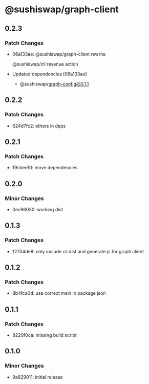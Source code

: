 # @sushiswap/graph-client

## 0.2.3

### Patch Changes

- 06a133ae: @sushiswap/graph-client rewrite

  @sushiswap/cli revenue action

- Updated dependencies [06a133ae]
  - @sushiswap/graph-config@0.1.1

## 0.2.2

### Patch Changes

- 624d7fc2: ethers in deps

## 0.2.1

### Patch Changes

- 19cbeef0: move dependencies

## 0.2.0

### Minor Changes

- 0ec96030: working dist

## 0.1.3

### Patch Changes

- 12704de8: only include cli dist and generate js for graph client

## 0.1.2

### Patch Changes

- 8b4fca0d: use correct main in package json

## 0.1.1

### Patch Changes

- 8220f0ca: missing build script

## 0.1.0

### Minor Changes

- 9a829011: initial release
